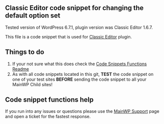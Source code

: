 ## Classic Editor code snippet for changing the default option set

Tested version of WordPress 6.7.1, plugin version was Classic Editor 1.6.7.

This file is a code snippet that is used for [Classic Editor](https://wordpress.org/plugins/classic-editor/) plugin. 

## Things to do

1. If your not sure what this does check the [Code Snippets Functions Readme](https://github.com/mainwp/Code-Snippets-Functions/blob/master/README.md)
2. As with all code snippets located in this git, **TEST** the code snippet on one of your test sites **BEFORE** sending the code snippet to all your MainWP Child sites!

## Code snippet functions help

If you run into any issues or questions please use the [MainWP Support](https://mainwp.com/support/) page and open a ticket for the fastest response.
